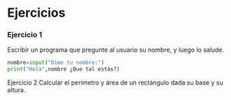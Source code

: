 # Ejercicios

### Ejercicio 1
Escribir un programa que pregunte al usuario su nombre, y luego lo salude.

```python
nombre=input("Dime tu nombre:")
print("Hola",nombre ¿Que tal estás?)
```

Ejercicio 2
Calcular el perímetro y área de un rectángulo dada su base y su altura.
### 
